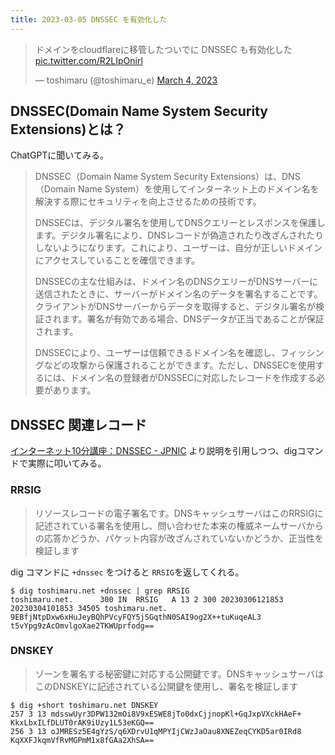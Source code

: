 ```yaml
---
title: 2023-03-05 DNSSEC を有効化した
---
```


<blockquote class="twitter-tweet"><p lang="ja" dir="ltr">ドメインをcloudflareに移管したついでに DNSSEC も有効化した <a href="https://t.co/R2LIpOnirl">pic.twitter.com/R2LIpOnirl</a></p>&mdash; toshimaru (@toshimaru_e) <a href="https://twitter.com/toshimaru_e/status/1632066881497735169?ref_src=twsrc%5Etfw">March 4, 2023</a></blockquote> <script async src="https://platform.twitter.com/widgets.js" charset="utf-8"></script>

## DNSSEC(Domain Name System Security Extensions)とは？

ChatGPTに聞いてみる。

> DNSSEC（Domain Name System Security Extensions）は、DNS（Domain Name System）を使用してインターネット上のドメイン名を解決する際にセキュリティを向上させるための技術です。
> 
> DNSSECは、デジタル署名を使用してDNSクエリーとレスポンスを保護します。デジタル署名により、DNSレコードが偽造されたり改ざんされたりしないようになります。これにより、ユーザーは、自分が正しいドメインにアクセスしていることを確信できます。
> 
> DNSSECの主な仕組みは、ドメイン名のDNSクエリーがDNSサーバーに送信されたときに、サーバーがドメイン名のデータを署名することです。クライアントがDNSサーバーからデータを取得すると、デジタル署名が検証されます。署名が有効である場合、DNSデータが正当であることが保証されます。
> 
> DNSSECにより、ユーザーは信頼できるドメイン名を確認し、フィッシングなどの攻撃から保護されることができます。ただし、DNSSECを使用するには、ドメイン名の登録者がDNSSECに対応したレコードを作成する必要があります。

## DNSSEC 関連レコード

[インターネット10分講座：DNSSEC - JPNIC](https://www.nic.ad.jp/ja/newsletter/No43/0800.html) より説明を引用しつつ、digコマンドで実際に叩いてみる。

### RRSIG

> リソースレコードの電子署名です。DNSキャッシュサーバはこのRRSIGに記述されている署名を使用し、問い合わせた本来の権威ネームサーバからの応答かどうか、パケット内容が改ざんされていないかどうか、正当性を検証します

dig コマンドに `+dnssec` をつけると `RRSIG`を返してくれる。

```console
$ dig toshimaru.net +dnssec | grep RRSIG
toshimaru.net.		300	IN	RRSIG	A 13 2 300 20230306121853 20230304101853 34505 toshimaru.net. 9EBfjNtpDxw6xHuJeyBQhPVcyFQY5jSGqthN0SAI9og2X++tuKuqeAL3 t5vYpg9zAcOmvlgoXae2TKWUprfodg==
```

### DNSKEY

> ゾーンを署名する秘密鍵に対応する公開鍵です。DNSキャッシュサーバはこのDNSKEYに記述されている公開鍵を使用し、署名を検証します

```console
$ dig +short toshimaru.net DNSKEY
257 3 13 mdsswUyr3DPW132mOi8V9xESWE8jTo0dxCjjnopKl+GqJxpVXckHAeF+ KkxLbxILfDLUT0rAK9iUzy1L53eKGQ==
256 3 13 oJMRESz5E4gYzS/q6XDrvU1qMPYIjCWzJaOau8XNEZeqCYKD5ar0IRd8 KqXXFJkqmVfRvMGPmM1x8fGAa2XhSA==
```


